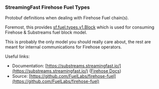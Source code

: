 ### StreamingFast Firehose Fuel Types

Protobuf definitions when dealing with Firehose Fuel chain(s).

Foremost, this provides [sf.fuel.types.v1.Block](https://buf.build/FuelLabs/firehose-fuel/docs/main:sf.fuel.type.v1#sf.fuel.type.v1.Block) which is used for consuming Firehose & Substreams fuel block model.

This is probably the only model you should really care about, the rest are meant for internal communications for Firehose operators.

Useful links:
- Documentation: [https://substreams.streamingfast.io/](https://substreams.streamingfast.io/) ([Firehose Docs](https://firehose.streamingfast.io/))
- Source: [https://github.com/FuelLabs/firehose-fuel](https://github.com/FuelLabs/firehose-fuel)